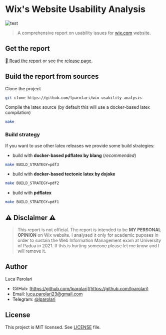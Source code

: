 # Wix's Website Usability Analysis

![test](https://github.com/lparolari/wix-usability-analysis/workflows/test/badge.svg)

> A comprehensive report on usability issues for
> [wix.com](https://wix.com) website.

## Get the report

[🚀 Read the report](https://github.com/lparolari/wix-usability-analysis/releases/download/v1.0/report.pdf) or see the [release page](https://github.com/lparolari/wix-usability-analysis/releases/tag/v1.0).

## Build the report from sources

Clone the project

```bash
git clone https://github.com/lparolari/wix-usability-analysis
```

Compile the latex source (by default this will use a docker-based
latex compilation)

```bash
make
```

### Build strategy

If you want to use other latex releases we provide some build
strategies:

- build with **docker-based pdflatex by blang** (_recommended_)

```bash
make BUILD_STRATEGY=pdf3
```

- build with **docker-based tectonic latex by dxjoke**

```bash
make BUILD_STRATEGY=pdf2
```

- build with **pdflatex**

```bash
make BUILD_STRATEGY=pdf1
```

## ⚠️ Disclaimer ⚠️

> This report is not official. The report is intended to be **MY
> PERSONAL OPINION** on Wix website. I analysed it only for academic
> puposes in order to sustain the Web Information Management exam at
> University of Padua in 2021. If this is hurting someone please let
> me know and I will remove it.

## Author

Luca Parolari

- GitHub: [https://github.com/lparolari](https://github.com/lparolari)
- Email: <luca.parolari23@gmail.com>
- Telegram: [@lparolari](https://t.me/lparolari)

## License

This project is MIT licensed. See [LICENSE](LICENSE) file.
